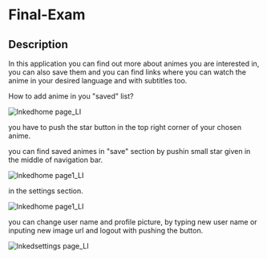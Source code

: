 # Final-Exam

Description
-----------

In this application you can find out more about animes you are interested in, you can also save them
and you can find links where you can watch the anime in your desired language and with subtitles too.


How to add anime in you "saved" list?




![Inkedhome page_LI](https://user-images.githubusercontent.com/92739122/150611836-df3cd55f-97ae-43d5-bfab-a7187cf61f4c.jpg)



you have to push the star button in the top right corner of your chosen anime.




you can find saved animes in "save" section by pushin small star given in the middle of navigation bar.

![Inkedhome page1_LI](https://user-images.githubusercontent.com/92739122/150612116-c522f368-297e-4d3a-a8ca-839d2f48147e.jpg)



in the settings section.


![Inkedhome page1_LI](https://user-images.githubusercontent.com/92739122/150612334-51c8daf3-3944-418c-8149-85eef4709e6b.jpg)


you can change user name and profile picture, by typing new user name or inputing new image url
and logout with pushing the button.



![Inkedsettings page_LI](https://user-images.githubusercontent.com/92739122/150612622-9584a8cb-2f9b-4a9b-9bbf-0fde9b4584da.jpg)











